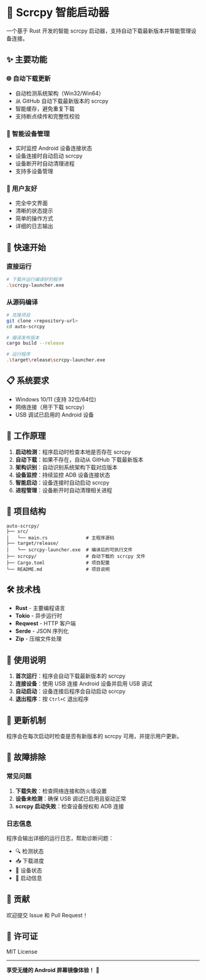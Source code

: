 # 🚀 Scrcpy 智能启动器

一个基于 Rust 开发的智能 scrcpy 启动器，支持自动下载最新版本并智能管理设备连接。

## ✨ 主要功能

### 🌐 自动下载更新
- 自动检测系统架构（Win32/Win64）
- 从 GitHub 自动下载最新版本的 scrcpy
- 智能缓存，避免重复下载
- 支持断点续传和完整性校验

### 📱 智能设备管理
- 实时监控 Android 设备连接状态
- 设备连接时自动启动 scrcpy
- 设备断开时自动清理进程
- 支持多设备管理

### 🎯 用户友好
- 完全中文界面
- 清晰的状态提示
- 简单的操作方式
- 详细的日志输出

## 🚀 快速开始

### 直接运行
```bash
# 下载并运行编译好的程序
.\scrcpy-launcher.exe
```

### 从源码编译
```bash
# 克隆项目
git clone <repository-url>
cd auto-scrcpy

# 编译发布版本
cargo build --release

# 运行程序
.\target\release\scrcpy-launcher.exe
```

## 📋 系统要求

- Windows 10/11 (支持 32位/64位)
- 网络连接（用于下载 scrcpy）
- USB 调试已启用的 Android 设备

## 🔧 工作原理

1. **启动检测**：程序启动时检查本地是否存在 scrcpy
2. **自动下载**：如果不存在，自动从 GitHub 下载最新版本
3. **架构识别**：自动识别系统架构下载对应版本
4. **设备监控**：持续监控 ADB 设备连接状态
5. **智能启动**：设备连接时自动启动 scrcpy
6. **进程管理**：设备断开时自动清理相关进程

## 📁 项目结构

```
auto-scrcpy/
├── src/
│   └── main.rs              # 主程序源码
├── target/release/
│   └── scrcpy-launcher.exe  # 编译后的可执行文件
├── scrcpy/                  # 自动下载的 scrcpy 文件
├── Cargo.toml               # 项目配置
└── README.md                # 项目说明
```

## 🛠️ 技术栈

- **Rust** - 主要编程语言
- **Tokio** - 异步运行时
- **Reqwest** - HTTP 客户端
- **Serde** - JSON 序列化
- **Zip** - 压缩文件处理

## 📝 使用说明

1. **首次运行**：程序会自动下载最新版本的 scrcpy
2. **连接设备**：使用 USB 连接 Android 设备并启用 USB 调试
3. **自动启动**：设备连接后程序会自动启动 scrcpy
4. **退出程序**：按 `Ctrl+C` 退出程序

## 🔄 更新机制

程序会在每次启动时检查是否有新版本的 scrcpy 可用，并提示用户更新。

## 🐛 故障排除

### 常见问题

1. **下载失败**：检查网络连接和防火墙设置
2. **设备未检测**：确保 USB 调试已启用且驱动正常
3. **scrcpy 启动失败**：检查设备授权和 ADB 连接

### 日志信息

程序会输出详细的运行日志，帮助诊断问题：
- 🔍 检测状态
- 📥 下载进度
- 📱 设备状态
- 🚀 启动信息

## 🤝 贡献

欢迎提交 Issue 和 Pull Request！

## 📄 许可证

MIT License

---

**享受无缝的 Android 屏幕镜像体验！** 🎉